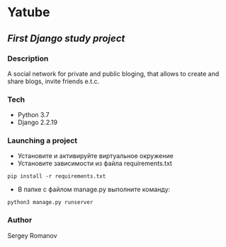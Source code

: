 # Yatube
## _First Django study project_
### Description

A social network for private and public bloging, that allows to create and share blogs, invite friends e.t.c.

### Tech

- Python 3.7
- Django 2.2.19

### Launching a project

- Установите и активируйте виртуальное окружение
- Установите зависимости из файла requirements.txt
```
pip install -r requirements.txt
``` 
- В папке с файлом manage.py выполните команду:
```
python3 manage.py runserver
```

### Author
Sergey Romanov
